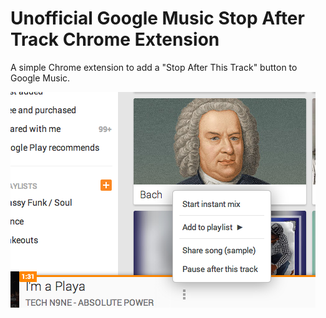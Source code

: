 Unofficial Google Music Stop After Track Chrome Extension
========================================================= 

A simple Chrome extension to add a "Stop After This Track" button to Google Music.

![Stop After Track Screenshot](stop-after-track.png)
